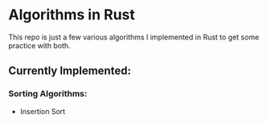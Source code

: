 # Algorithms in Rust
This repo is just a few various algorithms I implemented in Rust to get some practice with both.

## Currently Implemented:
### Sorting Algorithms:
- Insertion Sort
